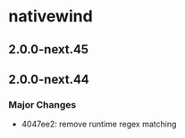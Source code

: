 # nativewind

## 2.0.0-next.45

## 2.0.0-next.44

### Major Changes

- 4047ee2: remove runtime regex matching
